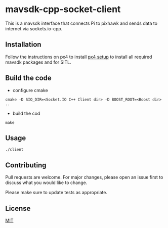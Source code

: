 # mavsdk-cpp-socket-client

This is a mavsdk interface that connects Pi to pixhawk and sends data to internet via sockets.io-cpp.

## Installation

Follow the instructions on px4 to install [px4 setup](https://dev.px4.io/master/en/setup/dev_env_linux_ubuntu.html) to install all required mavsdk packages and for SITL.

## Build the code
- configure cmake
```
cmake -D SIO_DIR=<Socket.IO C++ Client dir> -D BOOST_ROOT=<Boost dir> ..
```
- build the cod
```
make
```


## Usage
```
./client
```

## Contributing
Pull requests are welcome. For major changes, please open an issue first to discuss what you would like to change.

Please make sure to update tests as appropriate.

## License
[MIT](https://choosealicense.com/licenses/mit/)